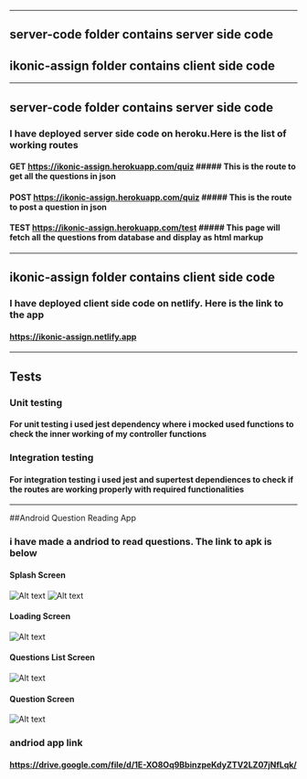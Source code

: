 **************************************************************************************************************************************

## server-code folder contains server side code
## ikonic-assign folder contains client side code

***************************************************************************************************************************************

## server-code folder contains server side code
### I have deployed server side code on heroku.Here is the list of working routes
#### GET https://ikonic-assign.herokuapp.com/quiz ##### This is the route to get all the questions in json
#### POST https://ikonic-assign.herokuapp.com/quiz ##### This is the route to post a question in json
#### TEST https://ikonic-assign.herokuapp.com/test ##### This page will fetch all the questions from database and display as html markup

****************************************************************************************************************************************

## ikonic-assign folder contains client side code
### I have deployed client side code on netlify. Here is the link to the app
#### https://ikonic-assign.netlify.app

****************************************************************************************************************************************
## Tests

### Unit testing
#### For unit testing i used jest dependency where i  mocked used functions to check the inner working of my controller functions

### Integration testing
#### For integration testing i used jest and supertest dependiences to check if the routes are working properly with required functionalities

****************************************************************************************************************************************
##Android Question Reading App
### i have made a andriod to read questions. The link to apk is below
#### Splash Screen
<img
  src="/images/splash.jpg"
  alt="Alt text"
  title="Splash Screen"
  style="display: inline-block; margin: 0 auto; max-width: 300px">
![Alt text](/images/splash.jpg "Splash Screen")
#### Loading Screen
![Alt text](/images/loading.jpg "Loading Screen")
#### Questions List Screen
![Alt text](/images/list.jpg "List Screen")
#### Question Screen
![Alt text](/images/question.jpg "question Screen")

### andriod app link
#### https://drive.google.com/file/d/1E-XO8Oq9BbinzpeKdyZTV2LZ07jNfLqk/
